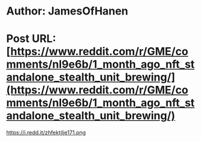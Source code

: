 # Author: JamesOfHanen
# Post URL: [https://www.reddit.com/r/GME/comments/nl9e6b/1_month_ago_nft_standalone_stealth_unit_brewing/](https://www.reddit.com/r/GME/comments/nl9e6b/1_month_ago_nft_standalone_stealth_unit_brewing/)


https://i.redd.it/zhfektjlje171.png